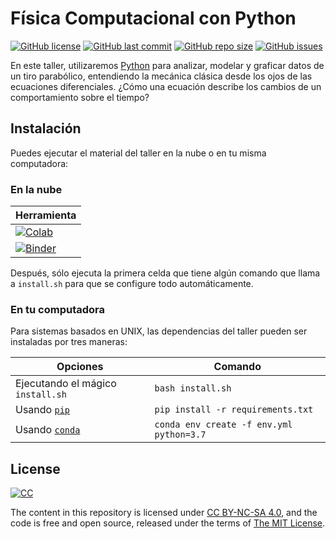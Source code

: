 # Física Computacional con Python

[![GitHub license](https://img.shields.io/github/license/ajcyucatan/fisica-python?style=popout-square)](https://github.com/ajcyucatan/fisica-python/blob/master/LICENSE)
[![GitHub last commit](https://img.shields.io/github/last-commit/ajcyucatan/fisica-python?style=popout-square)](https://github.com/ajcyucatan/fisica-python/commits/master)
[![GitHub repo size](https://img.shields.io/github/repo-size/ajcyucatan/fisica-python?style=popout-square)](https://github.com/ajcyucatan/fisica-python.git)
[![GitHub issues](https://img.shields.io/github/issues/ajcyucatan/fisica-python?style=popout-square)](https://github.com/ajcyucatan/fisica-python/issues)

En este taller, utilizaremos [Python](https://www.python.org) para analizar, modelar y graficar datos de un tiro parabólico, entendiendo la mecánica clásica desde los ojos de las ecuaciones diferenciales. ¿Cómo una ecuación describe los cambios de un comportamiento sobre el tiempo?


## Instalación

Puedes ejecutar el material del taller en la nube o en tu misma computadora:

### En la nube

| Herramienta   |
| ------------- |
| [![Colab](https://colab.research.google.com/assets/colab-badge.svg)](https://colab.research.google.com/github/ajcyucatan/intro-python "Google Colaboratory") |
| [![Binder](https://mybinder.org/badge_logo.svg)](https://mybinder.org/v2/gh/ajcyucatan/intro-python/master "Binder") |

Después, sólo ejecuta la primera celda que tiene algún comando que llama a `install.sh` para que se configure todo automáticamente.

### En tu computadora

Para sistemas basados en UNIX, las dependencias del taller pueden ser instaladas por tres maneras:

| Opciones       | Comando       |
| -------------- | ------------- |
| Ejecutando el mágico `install.sh` | `bash install.sh` |
| Usando [`pip`](https://pypi.org/project/pip) | `pip install -r requirements.txt` |
| Usando [`conda`](https://docs.conda.io/en/latest/) | `conda env create -f env.yml python=3.7` |


## License

[![CC](http://forthebadge.com/images/badges/cc-nc-sa.svg)](https://creativecommons.org/licenses/by-nc-sa/4.0 "CC BY-NC-SA 4.0")

The content in this repository is licensed under [CC BY-NC-SA 4.0](https://creativecommons.org/licenses/by-nc-sa/4.0), and the code is free and open source, released under the terms of [The MIT License](https://mit-license.org).
